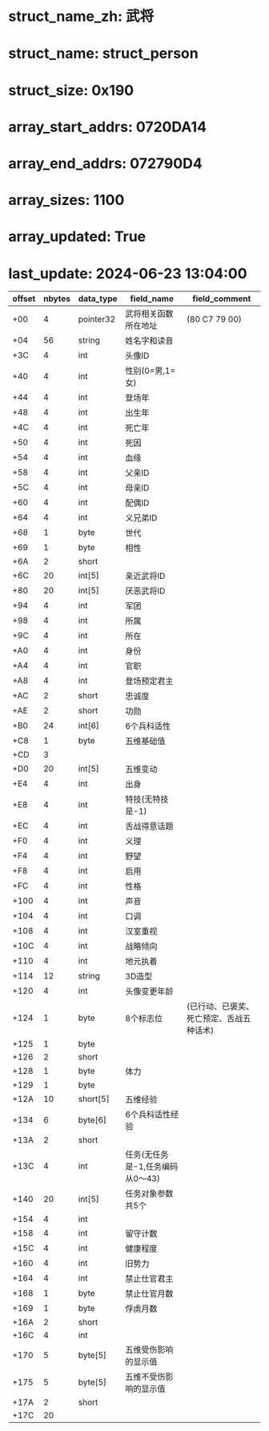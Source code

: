 # struct_name_zh: 武将
# struct_name: struct_person
# struct_size: 0x190
# array_start_addrs: 0720DA14
# array_end_addrs: 072790D4
# array_sizes: 1100
# array_updated: True
# last_update: 2024-06-23 13:04:00

| offset | nbytes | data_type | field_name                       | field_comment                            |
| ------ | ------ | --------- | -------------------------------- | ---------------------------------------- |
| +00    | 4      | pointer32 | 武将相关函数所在地址             | (80 C7 79 00)                            |
| +04    | 56     | string    | 姓名字和读音                     |                                          |
| +3C    | 4      | int       | 头像ID                           |                                          |
| +40    | 4      | int       | 性别(0=男,1=女)                  |                                          |
| +44    | 4      | int       | 登场年                           |                                          |
| +48    | 4      | int       | 出生年                           |                                          |
| +4C    | 4      | int       | 死亡年                           |                                          |
| +50    | 4      | int       | 死因                             |                                          |
| +54    | 4      | int       | 血缘                             |                                          |
| +58    | 4      | int       | 父亲ID                           |                                          |
| +5C    | 4      | int       | 母亲ID                           |                                          |
| +60    | 4      | int       | 配偶ID                           |                                          |
| +64    | 4      | int       | 义兄弟ID                         |                                          |
| +68    | 1      | byte      | 世代                             |                                          |
| +69    | 1      | byte      | 相性                             |                                          |
| +6A    | 2      | short     |                                  |                                          |
| +6C    | 20     | int[5]    | 亲近武将ID                       |                                          |
| +80    | 20     | int[5]    | 厌恶武将ID                       |                                          |
| +94    | 4      | int       | 军团                             |                                          |
| +98    | 4      | int       | 所属                             |                                          |
| +9C    | 4      | int       | 所在                             |                                          |
| +A0    | 4      | int       | 身份                             |                                          |
| +A4    | 4      | int       | 官职                             |                                          |
| +A8    | 4      | int       | 登场预定君主                     |                                          |
| +AC    | 2      | short     | 忠诚度                           |                                          |
| +AE    | 2      | short     | 功勋                             |                                          |
| +B0    | 24     | int[6]    | 6个兵科适性                      |                                          |
| +C8    | 1      | byte      | 五维基础值                       |                                          |
| +CD    | 3      |           |                                  |                                          |
| +D0    | 20     | int[5]    | 五维变动                         |                                          |
| +E4    | 4      | int       | 出身                             |                                          |
| +E8    | 4      | int       | 特技(无特技是-1)                 |                                          |
| +EC    | 4      | int       | 舌战得意话题                     |                                          |
| +F0    | 4      | int       | 义理                             |                                          |
| +F4    | 4      | int       | 野望                             |                                          |
| +F8    | 4      | int       | 启用                             |                                          |
| +FC    | 4      | int       | 性格                             |                                          |
| +100   | 4      | int       | 声音                             |                                          |
| +104   | 4      | int       | 口调                             |                                          |
| +108   | 4      | int       | 汉室重视                         |                                          |
| +10C   | 4      | int       | 战略倾向                         |                                          |
| +110   | 4      | int       | 地元执着                         |                                          |
| +114   | 12     | string    | 3D造型                           |                                          |
| +120   | 4      | int       | 头像变更年龄                     |                                          |
| +124   | 1      | byte      | 8个标志位                        | (已行动、已褒奖、死亡预定、舌战五种话术) |
| +125   | 1      | byte      |                                  |                                          |
| +126   | 2      | short     |                                  |                                          |
| +128   | 1      | byte      | 体力                             |                                          |
| +129   | 1      | byte      |                                  |                                          |
| +12A   | 10     | short[5]  | 五维经验                         |                                          |
| +134   | 6      | byte[6]   | 6个兵科适性经验                  |                                          |
| +13A   | 2      | short     |                                  |                                          |
| +13C   | 4      | int       | 任务(无任务是-1,任务编码从0～43) |                                          |
| +140   | 20     | int[5]    | 任务对象参数共5个                |                                          |
| +154   | 4      | int       |                                  |                                          |
| +158   | 4      | int       | 留守计数                         |                                          |
| +15C   | 4      | int       | 健康程度                         |                                          |
| +160   | 4      | int       | 旧势力                           |                                          |
| +164   | 4      | int       | 禁止仕官君主                     |                                          |
| +168   | 1      | byte      | 禁止仕官月数                     |                                          |
| +169   | 1      | byte      | 俘虏月数                         |                                          |
| +16A   | 2      | short     |                                  |                                          |
| +16C   | 4      | int       |                                  |                                          |
| +170   | 5      | byte[5]   | 五维受伤影响的显示值             |                                          |
| +175   | 5      | byte[5]   | 五维不受伤影响的显示值           |                                          |
| +17A   | 2      | short     |                                  |                                          |
| +17C   | 20     |           |                                  |                                          |
